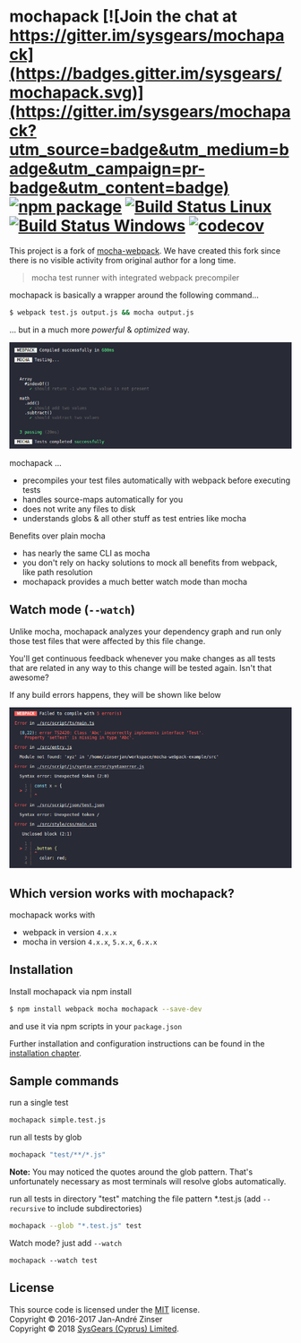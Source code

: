 # mochapack [![Join the chat at https://gitter.im/sysgears/mochapack](https://badges.gitter.im/sysgears/mochapack.svg)](https://gitter.im/sysgears/mochapack?utm_source=badge&utm_medium=badge&utm_campaign=pr-badge&utm_content=badge) [![npm package][npm-badge]][npm]  [![Build Status Linux][build-badge]][build] [![Build Status Windows][build-badge-windows]][build-windows] [![codecov][codecov-badge]][codecov]

This project is a fork of [mocha-webpack](https://github.com/zinserjan/mocha-webpack). We have created this fork since there is no visible activity from original author for a long time.

> mocha test runner with integrated webpack precompiler

mochapack is basically a wrapper around the following command...
```bash
$ webpack test.js output.js && mocha output.js
```

... but in a much more *powerful* & *optimized* way.

![CLI](./docs/media/cli-test-success.png)

mochapack ...
- precompiles your test files automatically with webpack before executing tests
- handles source-maps automatically for you
- does not write any files to disk
- understands globs & all other stuff as test entries like mocha

Benefits over plain mocha
- has nearly the same CLI as mocha
- you don't rely on hacky solutions to mock all benefits from webpack, like path resolution
- mochapack provides a much better watch mode than mocha

## Watch mode (`--watch`)

Unlike mocha, mochapack analyzes your dependency graph and run only those test files that were affected by this file change.

You'll get continuous feedback whenever you make changes as all tests that are related in any way to this change will be tested again. Isn't that awesome?

If any build errors happens, they will be shown like below

![CLI](./docs/media/cli-compile-failed.png)

## Which version works with mochapack?

mochapack works with
- webpack in version `4.x.x`
- mocha in version `4.x.x`, `5.x.x`, `6.x.x`

## Installation

Install mochapack via npm install
```bash
$ npm install webpack mocha mochapack --save-dev
```

and use it via npm scripts in your `package.json`

Further installation and configuration instructions can be found in the [installation chapter](./docs/installation/setup.md).

## Sample commands

run a single test

```bash
mochapack simple.test.js
```

run all tests by glob

```bash
mochapack "test/**/*.js"
```
**Note:** You may noticed the quotes around the glob pattern. That's unfortunately necessary as most terminals will resolve globs automatically.

run all tests in directory "test" matching the file pattern *.test.js  (add `--recursive` to include subdirectories)

```bash
mochapack --glob "*.test.js" test
```

Watch mode? just add `--watch`

```
mochapack --watch test
```

## License

This source code is licensed under the [MIT] license.<br/>
Copyright &copy; 2016-2017 Jan-André Zinser<br/>
Copyright &copy; 2018 [SysGears (Cyprus) Limited].

[build-badge]: https://travis-ci.org/sysgears/mochapack.svg?branch=master
[build]: https://travis-ci.org/sysgears/mochapack
[build-badge-windows]: https://ci.appveyor.com/api/projects/status/pnik85hfqesxy7y9/branch/master?svg=true
[build-windows]: https://ci.appveyor.com/project/sysgears/mochapack
[npm-badge]: https://img.shields.io/npm/v/mochapack.svg?style=flat-square
[npm]: https://www.npmjs.org/package/mochapack
[codecov-badge]:https://codecov.io/gh/sysgears/mochapack/branch/master/graph/badge.svg
[codecov]: https://codecov.io/gh/sysgears/mochapack
[sysgears (cyprus) limited]: https://sysgears.com
[mit]: LICENSE.md

